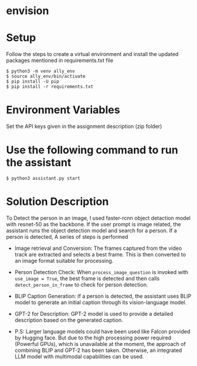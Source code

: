 # envision

# Setup

Follow the steps to create a virtual environment and install the updated packages mentioned in requirements.txt file

```
$ python3 -m venv ally_env
$ source ally_env/bin/activate
$ pip install -U pip
$ pip install -r requirements.txt
```

# Environment Variables

Set the API keys given in the assignment description (zip folder)

# Use the following command to run the assistant

```
$ python3 assistant.py start
```

# Solution Description

To Detect the person in an image, I used faster-rcnn object detaction model with resnet-50 as the backbone.
If the user prompt is image related, the assistant runs the object detection model and search for a person.
If a person is detected, A series of steps is performed
- Image retrieval and Conversion: The frames captured from the video track are extracted and selects a best frame. This is then converted to an image format suitable for processing.
- Person Detection Check: When ``` process_image_question ``` is invoked with ``` use_image = True ```, the best frame is detected and then calls ``` detect_person_in_frame``` to check for person detection.
- BLIP Caption Generation: If a person is detected, the assistant uses BLIP model to generate an initial caption through its vision-language model.
- GPT-2 for Description: GPT-2 model is used to provide a detailed description based on the generated caption.

- P.S: Larger language models could have been used like Falcon provided by Hugging face. But due to the high processing power required (Powerful GPUs), which is unavailable at the moment, the approach of combining BLIP and GPT-2 has been taken. Otherwise, an integrated LLM model with multimodal capabilities can be used.